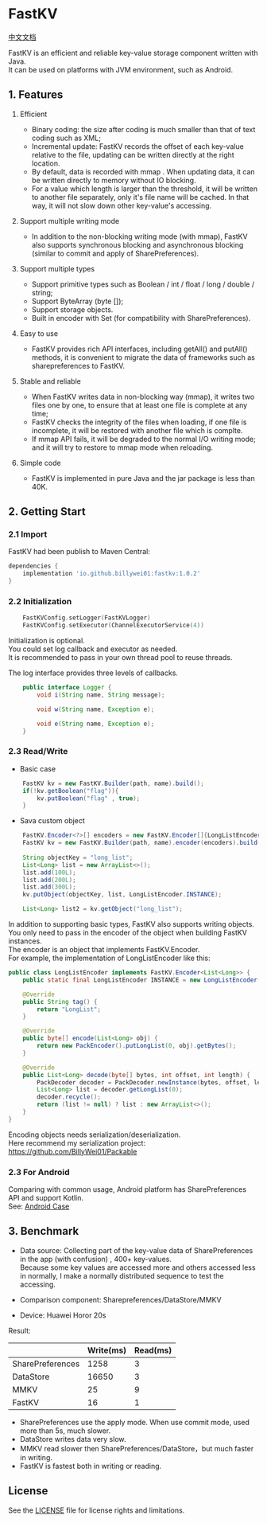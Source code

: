 # FastKV

[中文文档](README_CN.md)


FastKV is an efficient and reliable key-value storage component written with Java.<br/>
It can be used on  platforms with JVM environment, such as Android.

## 1. Features
1. Efficient
    - Binary coding: the size after coding is much smaller than that of text coding such as XML;
    - Incremental update: FastKV records the offset of each key-value relative to the file,
      updating can be written directly at the right location.
    - By default, data is recorded with mmap . When updating data, it can be written directly to memory without IO blocking.
    - For a value which length is larger than the threshold, it will be written to another file separately,  only it's file name will be cached. In that way, it will not slow down other key-value's accessing.

2. Support multiple writing mode
   - In addition to the non-blocking writing mode (with mmap), FastKV also supports synchronous blocking and asynchronous blocking (similar to commit and apply of SharePreferences).

3. Support multiple types
    - Support primitive types such as Boolean / int / float / long / double / string;
    - Support ByteArray (byte []);
    - Support storage objects.
    - Built in encoder with Set<String> (for compatibility with SharePreferences).

4. Easy to use
    - FastKV provides rich API interfaces, including getAll() and putAll() methods, it is convenient to migrate the data of frameworks such as sharepreferences to FastKV. 

5. Stable and reliable
    - When FastKV writes data in non-blocking way (mmap), it writes two files one by one,  to ensure that at least one file is complete at any time;
    - FastKV checks the integrity of the files when loading, if one file is incomplete, it will be restored with another file which is complte.
    - If mmap API fails, it will be degraded to the normal I/O writing mode; 
     and it will try to restore to mmap mode when reloading.

6. Simple code
    - FastKV is implemented in pure Java and the jar package is less than 40K.
   
## 2. Getting Start

### 2.1 Import
FastKV had been publish to Maven Central:
```gradle
dependencies {
    implementation 'io.github.billywei01:fastkv:1.0.2'
}
```

### 2.2 Initialization
```kotlin
    FastKVConfig.setLogger(FastKVLogger)
    FastKVConfig.setExecutor(ChannelExecutorService(4))
```

Initialization is optional.<br/>
You could set log callback and executor as needed.<br/>
It is recommended to pass in your own thread pool to reuse threads.

The log interface provides three levels of callbacks.
```java
    public interface Logger {
        void i(String name, String message);

        void w(String name, Exception e);

        void e(String name, Exception e);
    }

```

### 2.3 Read/Write
- Basic case
```java
    FastKV kv = new FastKV.Builder(path, name).build();
    if(!kv.getBoolean("flag")){
        kv.putBoolean("flag" , true);
    }
```

- Sava custom object
```java
    FastKV.Encoder<?>[] encoders = new FastKV.Encoder[]{LongListEncoder.INSTANCE};
    FastKV kv = new FastKV.Builder(path, name).encoder(encoders).build();
        
    String objectKey = "long_list";
    List<Long> list = new ArrayList<>();
    list.add(100L);
    list.add(200L);
    list.add(300L);
    kv.putObject(objectKey, list, LongListEncoder.INSTANCE);

    List<Long> list2 = kv.getObject("long_list");
```


In addition to supporting basic types, FastKV also supports writing objects. You only need to pass in the encoder of the object when building FastKV instances.<br/>
The encoder is an object that implements FastKV.Encoder.<br/>
For example, the implementation of LongListEncoder like this:

```java
public class LongListEncoder implements FastKV.Encoder<List<Long>> {
    public static final LongListEncoder INSTANCE = new LongListEncoder();

    @Override
    public String tag() {
        return "LongList";
    }

    @Override
    public byte[] encode(List<Long> obj) {
        return new PackEncoder().putLongList(0, obj).getBytes();
    }

    @Override
    public List<Long> decode(byte[] bytes, int offset, int length) {
        PackDecoder decoder = PackDecoder.newInstance(bytes, offset, length);
        List<Long> list = decoder.getLongList(0);
        decoder.recycle();
        return (list != null) ? list : new ArrayList<>();
    }
}
```

Encoding objects needs serialization/deserialization. <br/>
Here recommend my serialization project: https://github.com/BillyWei01/Packable

### 2.3 For Android 
Comparing with common usage, Android platform has SharePreferences API and support Kotlin.<br/>
See: [Android Case](android_case.md)


## 3. Benchmark
- Data source: Collecting part of the key-value data of SharePreferences in the app (with  confusion) , 400+ key-values. <br/>
Because some key values are accessed more and others accessed less in normally, 
I make a normally distributed sequence to test the accessing.

- Comparison component: Sharepreferences/DataStore/MMKV

- Device: Huawei Horor 20s

Result:

| | Write(ms) | Read(ms) 
---|---|---
SharePreferences | 1258 | 3
DataStore | 16650 | 3
MMKV | 25 | 9
FastKV  | 16 | 1 

- SharePreferences use the apply mode. When use commit mode, used more than 5s, much slower.
- DataStore writes data very slow.
- MMKV read slower then SharePreferences/DataStore，but much faster in writing.
- FastKV is fastest both in writing or reading.


## License
See the [LICENSE](LICENSE) file for license rights and limitations.


